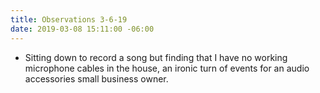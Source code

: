 ```yaml
---
title: Observations 3-6-19
date: 2019-03-08 15:11:00 -06:00
---
```


- Sitting down to record a song but finding that I have no working microphone cables in the house, an ironic turn of events for an audio accessories small business owner.
